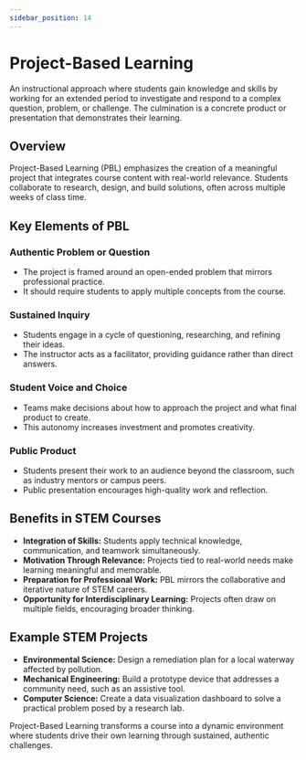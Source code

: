 ```yaml
---
sidebar_position: 14
---
```


# Project-Based Learning

An instructional approach where students gain knowledge and skills by working for an extended period to investigate and respond to a complex question, problem, or challenge. The culmination is a concrete product or presentation that demonstrates their learning.

## Overview

Project-Based Learning (PBL) emphasizes the creation of a meaningful project that integrates course content with real-world relevance. Students collaborate to research, design, and build solutions, often across multiple weeks of class time.

## Key Elements of PBL

### Authentic Problem or Question
- The project is framed around an open-ended problem that mirrors professional practice.
- It should require students to apply multiple concepts from the course.

### Sustained Inquiry
- Students engage in a cycle of questioning, researching, and refining their ideas.
- The instructor acts as a facilitator, providing guidance rather than direct answers.

### Student Voice and Choice
- Teams make decisions about how to approach the project and what final product to create.
- This autonomy increases investment and promotes creativity.

### Public Product
- Students present their work to an audience beyond the classroom, such as industry mentors or campus peers.
- Public presentation encourages high-quality work and reflection.

## Benefits in STEM Courses

- **Integration of Skills:** Students apply technical knowledge, communication, and teamwork simultaneously.
- **Motivation Through Relevance:** Projects tied to real-world needs make learning meaningful and memorable.
- **Preparation for Professional Work:** PBL mirrors the collaborative and iterative nature of STEM careers.
- **Opportunity for Interdisciplinary Learning:** Projects often draw on multiple fields, encouraging broader thinking.

## Example STEM Projects

- **Environmental Science:** Design a remediation plan for a local waterway affected by pollution.
- **Mechanical Engineering:** Build a prototype device that addresses a community need, such as an assistive tool.
- **Computer Science:** Create a data visualization dashboard to solve a practical problem posed by a research lab.

Project-Based Learning transforms a course into a dynamic environment where students drive their own learning through sustained, authentic challenges.
